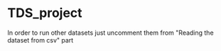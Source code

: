 # TDS_project

In order to run other datasets just uncomment them from "Reading the dataset from csv" part

